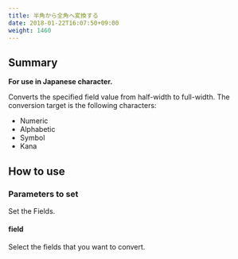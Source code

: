 ```yaml
---
title: 半角から全角へ変換する
date: 2018-01-22T16:07:50+09:00
weight: 1460
---
```

## Summary

**For use in Japanese character.**

Converts the specified field value from half-width to full-width. The conversion target is the following characters:

-	Numeric
-	Alphabetic
-	Symbol
-	Kana

## How to use

### Parameters to set

Set the Fields.

#### field

Select the fields that you want to convert.
